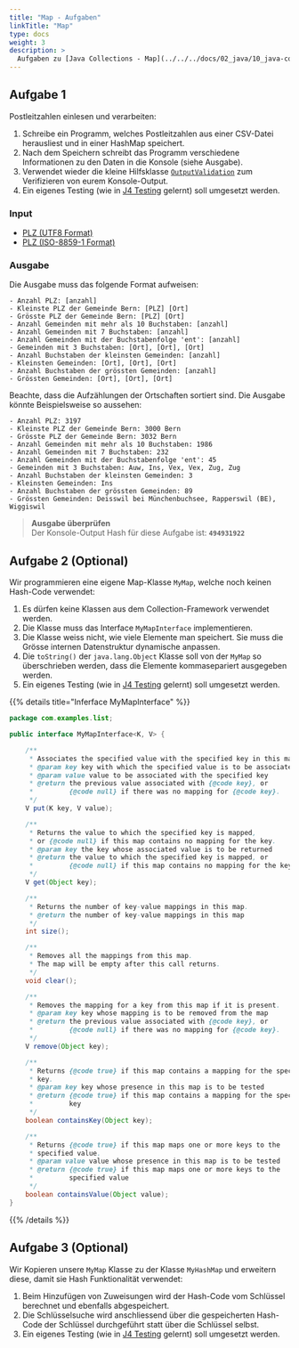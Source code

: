 ```yaml
---
title: "Map - Aufgaben"
linkTitle: "Map"
type: docs
weight: 3
description: >
  Aufgaben zu [Java Collections - Map](../../../docs/02_java/10_java-collections/04_map)
---
```


## Aufgabe 1

Postleitzahlen einlesen und verarbeiten:

1. Schreibe ein Programm, welches Postleitzahlen aus einer CSV-Datei herausliest und in einer HashMap speichert.
2. Nach dem Speichern schreibt das Programm verschiedene Informationen zu den Daten in die Konsole (siehe Ausgabe).
3. Verwendet wieder die kleine Hilfsklasse [`OutputValidation`](https://github.com/it-ninjas/code/blob/main/helper/src/main/java/ch/itninjas/validator/OutputValidation.java) zum Verifizieren von eurem Konsole-Output.
4. Ein eigenes Testing (wie in [J4 Testing](../../../../docs/02_java/08_java-testing) gelernt) soll umgesetzt werden.

### Input

- <a href="/files/csv/Postleitzahlen_UTF8.csv">PLZ (UTF8 Format)</a>
- <a href="/files/csv/Postleitzahlen_ISO-8859-1.csv">PLZ (ISO-8859-1 Format)</a>

### Ausgabe

Die Ausgabe muss das folgende Format aufweisen:

```text
- Anzahl PLZ: [anzahl]
- Kleinste PLZ der Gemeinde Bern: [PLZ] [Ort]
- Grösste PLZ der Gemeinde Bern: [PLZ] [Ort]
- Anzahl Gemeinden mit mehr als 10 Buchstaben: [anzahl]
- Anzahl Gemeinden mit 7 Buchstaben: [anzahl]
- Anzahl Gemeinden mit der Buchstabenfolge 'ent': [anzahl]
- Gemeinden mit 3 Buchstaben: [Ort], [Ort], [Ort]
- Anzahl Buchstaben der kleinsten Gemeinden: [anzahl]
- Kleinsten Gemeinden: [Ort], [Ort], [Ort]
- Anzahl Buchstaben der grössten Gemeinden: [anzahl]
- Grössten Gemeinden: [Ort], [Ort], [Ort]
```

Beachte, dass die Aufzählungen der Ortschaften sortiert sind. Die Ausgabe könnte Beispielsweise so aussehen:

```text
- Anzahl PLZ: 3197
- Kleinste PLZ der Gemeinde Bern: 3000 Bern
- Grösste PLZ der Gemeinde Bern: 3032 Bern
- Anzahl Gemeinden mit mehr als 10 Buchstaben: 1986
- Anzahl Gemeinden mit 7 Buchstaben: 232
- Anzahl Gemeinden mit der Buchstabenfolge 'ent': 45
- Gemeinden mit 3 Buchstaben: Auw, Ins, Vex, Vex, Zug, Zug
- Anzahl Buchstaben der kleinsten Gemeinden: 3
- Kleinsten Gemeinden: Ins
- Anzahl Buchstaben der grössten Gemeinden: 89
- Grössten Gemeinden: Deisswil bei Münchenbuchsee, Rapperswil (BE), Wiggiswil
```

> **Ausgabe überprüfen**  
> Der Konsole-Output Hash für diese Aufgabe ist: **`494931922`**

## Aufgabe 2 (Optional)

Wir programmieren eine eigene Map-Klasse `MyMap`, welche noch keinen Hash-Code verwendet:

1. Es dürfen keine Klassen aus dem Collection-Framework verwendet werden.
2. Die Klasse muss das Interface `MyMapInterface` implementieren.
3. Die Klasse weiss nicht, wie viele Elemente man speichert. Sie muss die Grösse internen Datenstruktur dynamische anpassen.
4. Die `toString()` der `java.lang.Object` Klasse soll von der `MyMap` so überschrieben werden, dass die Elemente kommasepariert ausgegeben werden.
5. Ein eigenes Testing (wie in [J4 Testing](../../../../docs/02_java/08_java-testing) gelernt) soll umgesetzt werden.

{{% details title="Inferface MyMapInterface" %}}

```java
package com.examples.list;

public interface MyMapInterface<K, V> {

    /**
     * Associates the specified value with the specified key in this map.
     * @param key key with which the specified value is to be associated
     * @param value value to be associated with the specified key
     * @return the previous value associated with {@code key}, or
     *         {@code null} if there was no mapping for {@code key}.
     */
    V put(K key, V value);

    /**
     * Returns the value to which the specified key is mapped,
     * or {@code null} if this map contains no mapping for the key.
     * @param key the key whose associated value is to be returned
     * @return the value to which the specified key is mapped, or
     *         {@code null} if this map contains no mapping for the key
     */
    V get(Object key);

    /**
     * Returns the number of key-value mappings in this map.
     * @return the number of key-value mappings in this map
     */
    int size();

    /**
     * Removes all the mappings from this map.
     * The map will be empty after this call returns.
     */
    void clear();

    /**
     * Removes the mapping for a key from this map if it is present.
     * @param key key whose mapping is to be removed from the map
     * @return the previous value associated with {@code key}, or
     *         {@code null} if there was no mapping for {@code key}.
     */
    V remove(Object key);

    /**
     * Returns {@code true} if this map contains a mapping for the specified
     * key.
     * @param key key whose presence in this map is to be tested
     * @return {@code true} if this map contains a mapping for the specified
     *         key
     */
    boolean containsKey(Object key);

    /**
     * Returns {@code true} if this map maps one or more keys to the
     * specified value.
     * @param value value whose presence in this map is to be tested
     * @return {@code true} if this map maps one or more keys to the
     *         specified value
     */
    boolean containsValue(Object value);
}

```

{{% /details %}}

## Aufgabe 3 (Optional)

Wir Kopieren unsere `MyMap` Klasse zu der Klasse `MyHashMap` und erweitern diese, damit sie Hash Funktionalität verwendet:

1. Beim Hinzufügen von Zuweisungen wird der Hash-Code vom Schlüssel berechnet und ebenfalls abgespeichert.
2. Die Schlüsselsuche wird anschliessend über die gespeicherten Hash-Code der Schlüssel durchgeführt statt über die Schlüssel selbst.
3. Ein eigenes Testing (wie in [J4 Testing](../../../../docs/02_java/08_java-testing) gelernt) soll umgesetzt werden.
